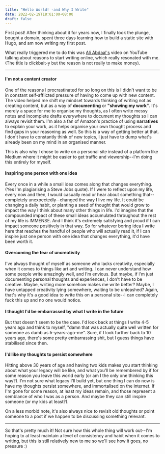 ```yaml
---
title: "Hello World! -and Why I Write"
date: 2022-02-19T18:01:00+08:00
draft: false
---
```


First post! After thinking about it for years now, I finally took the plunge, bought a domain, spent three days learning how to build a static site with Hugo, and am now writing my first post.

What really triggered me to do this was [Ali Abdaal's](https://youtu.be/vyVpRiqOvt4) video on YouTube talking about reasons to start writing online, which really resonated with me. (The title is clickbait-y but the reason is not really to make money). 

---

#### I'm not a content creator
One of the reasons I procrastinated for so long on this is I didn't want to be in constant self-afflicted pressure of having to come up with new content. The video helped me shift my mindset towards thinking of writing not as creating content, but as a way of **documenting** or **"showing my work"**. It's merely a space for me to organise my thoughts, as I often write messy notes and incomplete drafts everywhere to document my thoughts so I can always revisit them. I'm also a fan of Amazon's practice of using **narratives** to explain your work, as it helps organise your own thought process and find gaps in your reasoning as well. So this is a way of getting better at that. I don't have to constantly think of new topics, I just have to dump what's already been on my mind in an organised manner.

This is also why I chose to write on a personal site instead of a platform like Medium where it might be easier to get traffic and viewership--I'm doing this entirely for myself.

#### Inspiring one person with one idea
Every once in a while a small idea comes along that changes everything. (Yes I'm plagiarising a Steve Jobs quote). If I were to reflect upon my life, every now and then, I would casually read or hear about something that--completely unexpectedly--changed the way I live my life. It could be changing a daily habit, or planting a seed of thought that would grow to impact the way I think about many other things in life. I'd imagine that the compounded impact of these small ideas accumulated throughout the rest of my life is IMMENSE. And I think it's extremely satisfying and proud if I can impact someone positively in that way. So for whatever boring idea I write here that reaches the handful of people who will actually read it, if I can inspire just one person with one idea that changes everything, it'd have been worth it.

#### Overcoming the fear of uncreativity
I've always thought of myself as someone who lacks creativity, especially when it comes to things like art and writing. I can never understand how some people write amazingly well, and I'm envious. But maybe, if I'm just documenting personal thoughts and experiences, I don't have to be creative. Maybe, writing more somehow makes me write better? Maybe, I have untapped creativity lying somewhere, waiting to be unleashed? Again, that's why it's a good idea to write this on a personal site--I can completely fuck this up and no one would notice.

#### I thought I'd be embarrassed by what I write in the future
But that doesn't seem to be the case. I'd look back at things I write 4-5 years ago and think to myself, "damn that was actually quite well written for someone as dumb as 5-years-ago-me". Sure, if I look further back to 10 years ago, there's some pretty embarrassing shit, but I guess things have stabilised since then.

#### I'd like my thoughts to persist somewhere
Hitting above 30 years of age and having two kids makes you start thinking about what your legacy will be like, and what you'll be remembered by if for some reason you leave this world early (or am I the only one thinking this way?). I'm not sure what legacy I'll build yet, but one thing I can do now is have my thoughts persist somewhere, and immortalised on the internet. If I'm gone for some reason, at least my ideas remain, and those represent a semblance of who I was as a person. And maybe they can still inspire someone (or my kids at least?). 

On a less morbid note, it's also always nice to revisit old thoughts or point someone to a post if we happen to be discussing something relevant.

---

So that's pretty much it! Not sure how this whole thing will work out--I'm hoping to at least maintain a level of consistency and habit when it comes to writing, but this is still relatively new to me so we'll see how it goes, no pressure :)

